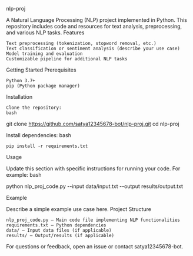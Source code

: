 
nlp-proj

A Natural Language Processing (NLP) project implemented in Python. This repository includes code and resources for text analysis, preprocessing, and various NLP tasks.
Features

    Text preprocessing (tokenization, stopword removal, etc.)
    Text classification or sentiment analysis (describe your use case)
    Model training and evaluation
    Customizable pipeline for additional NLP tasks

Getting Started
Prerequisites

    Python 3.7+
    pip (Python package manager)

Installation

    Clone the repository:
    bash

git clone https://github.com/satya12345678-bot/nlp-proj.git
cd nlp-proj

Install dependencies:
bash

    pip install -r requirements.txt

Usage

Update this section with specific instructions for running your code. For example:
bash

python nlp_proj_code.py --input data/input.txt --output results/output.txt

Example

Describe a simple example use case here.
Project Structure

    nlp_proj_code.py – Main code file implementing NLP functionalities
    requirements.txt – Python dependencies
    data/ – Input data files (if applicable)
    results/ – Output/results (if applicable)



For questions or feedback, open an issue or contact satya12345678-bot.

